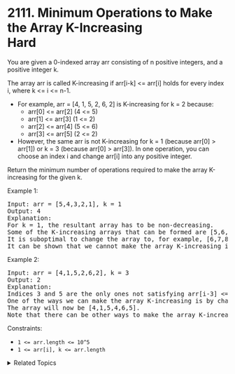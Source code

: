 # 2111. Minimum Operations to Make the Array K-Increasing<br> Hard

You are given a 0-indexed array arr consisting of n positive integers, and a positive integer k.

The array arr is called K-increasing if arr[i-k] <= arr[i] holds for every index i, where k <= i <= n-1.

- For example, arr = [4, 1, 5, 2, 6, 2] is K-increasing for k = 2 because:
	- arr[0] <= arr[2] (4 <= 5)
	- arr[1] <= arr[3] (1 <= 2)
	- arr[2] <= arr[4] (5 <= 6)
	- arr[3] <= arr[5] (2 <= 2)
- However, the same arr is not K-increasing for k = 1 (because arr[0] > arr[1]) or k = 3 (because arr[0] > arr[3]).
In one operation, you can choose an index i and change arr[i] into any positive integer.

Return the minimum number of operations required to make the array K-increasing for the given k.

Example 1:

<pre>
Input: arr = [5,4,3,2,1], k = 1
Output: 4
Explanation:
For k = 1, the resultant array has to be non-decreasing.
Some of the K-increasing arrays that can be formed are [5,6,7,8,9], [1,1,1,1,1], [2,2,3,4,4]. All of them require 4 operations.
It is suboptimal to change the array to, for example, [6,7,8,9,10] because it would take 5 operations.
It can be shown that we cannot make the array K-increasing in less than 4 operations.
</pre>

Example 2:

<pre>
Input: arr = [4,1,5,2,6,2], k = 3
Output: 2
Explanation:
Indices 3 and 5 are the only ones not satisfying arr[i-3] <= arr[i] for 3 <= i <= 5.
One of the ways we can make the array K-increasing is by changing arr[3] to 4 and arr[5] to 5.
The array will now be [4,1,5,4,6,5].
Note that there can be other ways to make the array K-increasing, but none of them require less than 2 operations.
</pre>

Constraints:

- `1 <= arr.length <= 10^5`
- `1 <= arr[i], k <= arr.length`

<details>

<summary> Related Topics </summary>

-   `Binary Search`
-   `LIS`

</details>